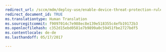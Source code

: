 ```yaml
---
redirect_url: /sccm/mdm/deploy-use/enable-device-threat-protection-rule-compliance-policy
redirect_document_id: TRUE
ms.translationtype: Human Translation
ms.sourcegitcommit: f9097014c7e988ec8e139e518355c4efb19172b3
ms.openlocfilehash: c352d15ebd0581e7b9899a0c59451fbe2727bdf5
ms.contentlocale: de-de
ms.lasthandoff: 05/17/2017

---
```


